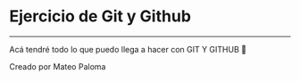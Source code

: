 # Ejercicio de Git y Github


------------

Acá tendré todo lo que puedo llega a hacer con GIT Y GITHUB
💛

Creado por Mateo Paloma